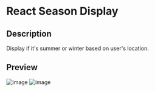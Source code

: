 # React Season Display

## Description
Display if it's summer or winter based on user's location.

## Preview

![image](https://user-images.githubusercontent.com/87252241/178165158-c748245a-509a-44b2-9de3-15e90211dc74.png)
![image](https://user-images.githubusercontent.com/87252241/178165168-7b76f5c7-804d-4840-975d-f7473bfaabc1.png)
